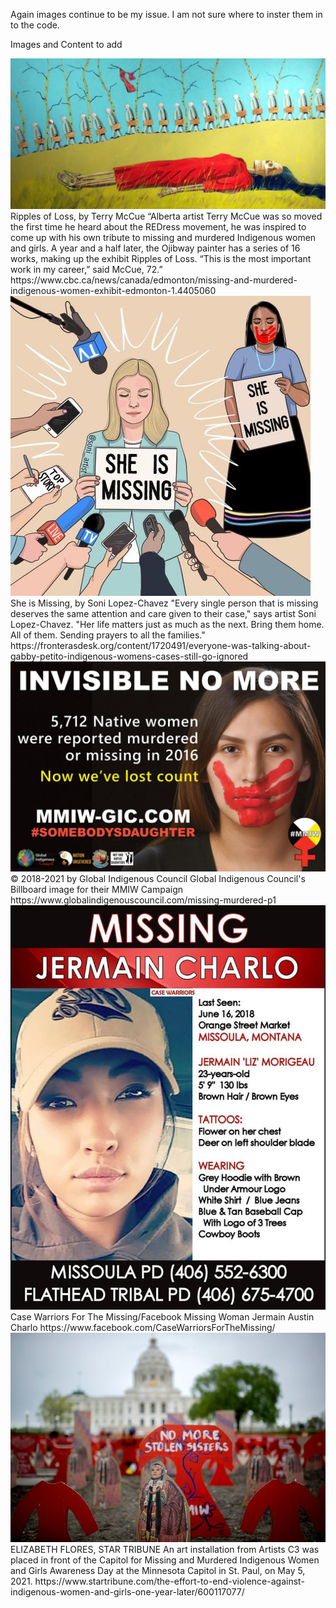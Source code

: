 Again images continue to be my issue. I am not sure where to inster them in to the code.

Images and Content to add

<img src= "images/Ripples-of-Loss-Terry-Mccue.jpg">
Ripples of Loss, by Terry McCue
“Alberta artist Terry McCue was so moved the first time he heard about the REDress movement, he was inspired to come up with his own tribute to missing and murdered Indigenous women and girls. A year and a half later, the Ojibway painter has a series of 16 works, making up the exhibit Ripples of Loss. “This is the most important work in my career,” said McCue, 72.”
https://www.cbc.ca/news/canada/edmonton/missing-and-murdered-indigenous-women-exhibit-edmonton-1.4405060

<img src= "images/mmiw-she-is-missing-artwork-20210928.jpg">
She is Missing, by
Soni Lopez-Chavez
"Every single person that is missing deserves the same attention and care given to their case," says artist Soni Lopez-Chavez. "Her life matters just as much as the next. Bring them home. All of them. Sending prayers to all the families."
https://fronterasdesk.org/content/1720491/everyone-was-talking-about-gabby-petito-indigenous-womens-cases-still-go-ignored

<img src= "images/InvisibleNoMore.jpg">
© 2018-2021 by Global Indigenous Council
Global Indigenous Council's Billboard image for their MMIW Campaign 
https://www.globalindigenouscouncil.com/missing-murdered-p1

<img src= "images/JermainMissingPoster.jpg">
Case Warriors For The Missing/Facebook
Missing Woman Jermain Austin Charlo
https://www.facebook.com/CaseWarriorsForTheMissing/

<img src="images/MMIWartInstallation.jpg">
ELIZABETH FLORES, STAR TRIBUNE
An art installation from Artists C3 was placed in front of the Capitol for Missing and Murdered Indigenous Women and Girls Awareness Day at the Minnesota Capitol in St. Paul, on May 5, 2021.
https://www.startribune.com/the-effort-to-end-violence-against-indigenous-women-and-girls-one-year-later/600117077/
